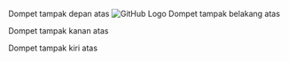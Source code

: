Dompet tampak depan atas
![GitHub Logo](/images/depan.png)
Dompet tampak belakang atas

Dompet tampak kanan atas

Dompet tampak kiri atas